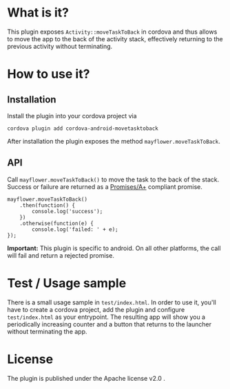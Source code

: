 # What is it?

This plugin exposes `Activity::moveTaskToBack` in cordova and thus allows to
move the app to the back of the activity stack, effectively returning to the
previous activity without terminating.

# How to use it?

## Installation

Install the plugin into your cordova project via

    cordova plugin add cordova-android-movetasktoback

After installation the plugin exposes the method `mayflower.moveTaskToBack`.

## API

Call `mayflower.moveTaskToBack()` to move the task to the back of the stack.
Success or failure are returned as a [Promises/A+](https://promisesaplus.com/)
compliant promise.

    mayflower.moveTaskToBack()
        .then(function() {
            console.log('success');
        })
        .otherwise(function(e) {
            console.log('failed: ' + e);
    });

**Important:** This plugin is specific to android. On all other platforms, the
call will fail and return a rejected promise.

# Test / Usage sample

There is a small usage sample in `test/index.html`. In order to use it, you'll
have to create a cordova project, add the plugin and configure `test/index.html`
as your entrypoint. The resulting app will show you a periodically increasing
counter and a button that returns to the launcher without terminating the app.

# License

The plugin is published under the Apache license v2.0 .
